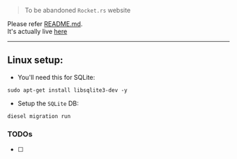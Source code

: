 > To be abandoned `Rocket.rs` website

Please refer [README.md](/markdown/README.md).  
It's actually live [here](https://alpha-sneu.xyz/)

---

## Linux setup:

- You'll need this for SQLite:
```
sudo apt-get install libsqlite3-dev -y
```

- Setup the `SQLite` DB:

```
diesel migration run
```
### TODOs
- [ ]
